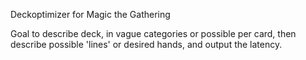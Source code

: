 Deckoptimizer for Magic the Gathering

Goal to describe deck, in vague categories or possible per card, then describe
possible 'lines' or desired hands, and output the latency.
